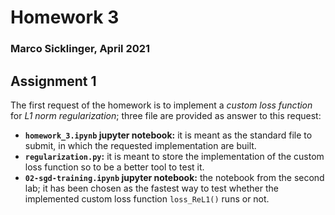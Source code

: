 # Homework 3

### Marco Sicklinger, April 2021

## Assignment 1

The first request of the homework is to implement a *custom loss function* for *L1 norm regularization*; three file are provided as answer to this request:

- **`homework_3.ipynb` jupyter notebook:** it is meant as the standard file to submit, in which the requested implementation are built.
- **`regularization.py`:** it is meant to store the implementation of the custom loss function so to be a better tool to test it.
- **`02-sgd-training.ipynb` jupyter notebook:** the notebook from the second lab; it has been chosen as the fastest way to test whether the implemented custom loss function `loss_ReL1()` runs or not.

